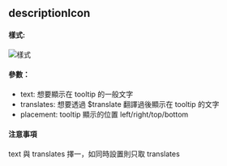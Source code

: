 ## descriptionIcon

#### 樣式:
![樣式](https://github.com/TMDer/warehouse/blob/master/directives/directive-images/descriptionIcon.png?raw=true)

#### 參數：
- text: 想要顯示在 tooltip 的一般文字
- translates: 想要透過 $translate 翻譯過後顯示在 tooltip 的文字
- placement: tooltip 顯示的位置 left/right/top/bottom

#### 注意事項
text 與 translates 擇一，如同時設置則只取 translates
